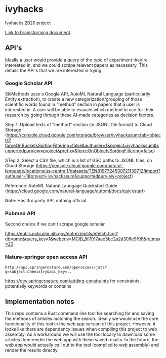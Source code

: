 # ivyhacks
Ivyhacks 2020 project

[Link to brainstorming document](https://docs.google.com/document/d/1SjrBZELyl4gQaV18hnx0B0nIb23NMlnKwpz0xekUDBc/edit?ts=5f768ce1).

## API's

Ideally a user would provide a query of the type of experiment they're
interested in, and we could scrape relevant papers as necessary.
This details the API's that we are interested in trying.

### Google Scholar API

SkiMethods uses a Google API, AutoML Natural Language (particularily Entity extraction), to create a new categorization/grouping of those scientific words found in "method" section in papers that a user is interested in. A user will be able to evauale which method to use for their research by going through these AI-made categories as decision factors. 

Step 1: Upload texts of "method" section (in JSONL file format) to Cloud Storage (https://console.cloud.google.com/storage/browser/ivyhackssum;tab=objects?forceOnBucketsSortingFiltering=false&authuser=1&project=ivyhackssum&supportedpurview=project&prefix=&forceOnObjectsSortingFiltering=false)

STep 2: Select a CSV file, which is a list of GSC paths to JSONL files, on Cloud Storage 
(https://console.cloud.google.com/natural-language/locations/us-central1/datasets/TEN8197724500721139712/import?authuser=1&project=ivyhackssum&supportedpurview=project)

Reference: AutoML Natural Laungage Quickstart Guide (https://cloud.google.com/natural-language/automl/docs/quickstart)

Note: Has 3rd party API, nothing official.

### Pubmed API

Second choice if we can't scrape google scholar.

https://eutils.ncbi.nlm.nih.gov/entrez/eutils/efetch.fcgi?db=pmc&query_key=1&webenv=MCID_5f7917aac3bc2a2d306e9f98&retmax=20

### Nature-springer open access API

`http://api.springernature.com/openaccess/jats?q=subject:Chemistry&api_key=..`

https://dev.springernature.com/adding-constraints for constraints, potentially keywords or contains

## Implementation notes

This repo contains a Rust command line tool for searching
for and saving the methods of articles matching the search.
Ideally we would use the core functionality of this tool in the 
web app version of this project. However, it looks like there
are dependency issues when compiling this project to web assembly.
As a workaround we will use the tool locally to download some articles
then render the web app with these saved results. In the future,
the web app would actually call out to the tool (compiled to web assembly)
and render the results directly.